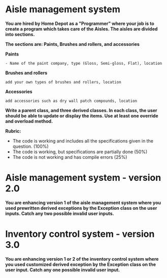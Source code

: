 # Aisle management system

**You are hired by Home Depot as a "Programmer" where your job is to create a program which takes care of the Aisles. The aisles are divided into sections.**

**The sections are: Paints, Brushes and rollers, and accessories**

**Paints**

```
- Name of the paint company, type (Gloss, Semi-gloss, Flat), location
```

**Brushes and rollers**

```
add your own types of brushes and rollers, location
```

**Accessories**

```
add accessories such as dry wall patch compounds, location
```

**Write a parent class, and three derived classes. In each class, the user should be**
**able to update or display the items. Use at least one override and overload method.**

**Rubric:** 

- The code is working and includes all the specifications given in the question. (100%) 
- The code is working, but specifications are partially done (50%) 
- The code is not working and has compile errors (25%)

# Aisle management system - version 2.0

**You are enhancing version 1 of the aisle management system where you used prewritten derived exceptions by the Exception class on the user inputs. Catch any two possible invalid user inputs.**

# Inventory control system - version 3.0

**You are enhancing version 1 or 2 of the inventory control system where you used customized derived exception by the Exception class on the user input. Catch any one possible invalid user input.**
